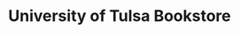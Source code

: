 ---
title: "University of Tulsa Bookstore"
url: /tulsa/university-of-tulsa-bookstore/
shop: Bücher
---